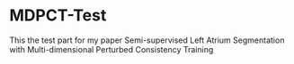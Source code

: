 # MDPCT-Test
This the test part for my paper Semi-supervised Left Atrium Segmentation with Multi-dimensional Perturbed Consistency Training
